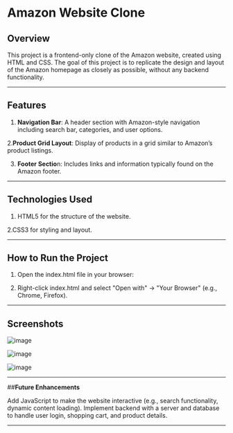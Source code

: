 # **Amazon Website Clone** 

## **Overview**

This project is a frontend-only clone of the Amazon website, created using HTML and CSS. The goal of this project is to replicate the design and layout of the Amazon homepage as closely as possible, without any backend functionality.

*********************************************************************************************************************************************************************************************************************

## **Features**

1. **Navigation Bar**: A header section with Amazon-style navigation including search bar, categories, and user options.
   
2.**Product Grid Layout**: Display of products in a grid similar to Amazon’s product listings.
   
3. **Footer Sectio**n: Includes links and information typically found on the Amazon footer.

*********************************************************************************************************************************************************************************************************************

## **Technologies Used**

1. HTML5 for the structure of the website.
   
2.CSS3 for styling and layout.

*********************************************************************************************************************************************************************************************************************

## **How to Run the Project**

1. Open the index.html file in your browser:
   
2. Right-click index.html and select "Open with" -> "Your Browser" (e.g., Chrome, Firefox).

*********************************************************************************************************************************************************************************************************************

## **Screenshots**
![image](https://github.com/user-attachments/assets/c9d5cc7a-d888-4eee-9a56-9b4bf072c33b)

![image](https://github.com/user-attachments/assets/63ffe024-9aed-4940-b089-f015929fe0bd)

![image](https://github.com/user-attachments/assets/d31270f1-60aa-45ef-9427-fc4861c1f8fa)



*********************************************************************************************************************************************************************************************************************

##**Future Enhancements**

Add JavaScript to make the website interactive (e.g., search functionality, dynamic content loading).
Implement backend with a server and database to handle user login, shopping cart, and product details.
*********************************************************************************************************************************************************************************************************************
